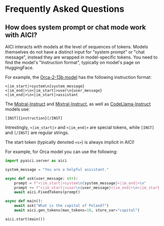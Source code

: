 # Frequently Asked Questions

## How does system prompt or chat mode work with AICI?

AICI interacts with models at the level of sequences of tokens.
Models themselves do not have a distinct input for "system prompt" or "chat message",
instead they are wrapped in model-specific tokens.
You need to find the model's "Instruction format", typically on model's page on HuggingFace.

For example, the [Orca-2-13b model](https://huggingface.co/microsoft/Orca-2-13b) has the following instruction format:
```
<|im_start|>system\n{system_message}<|im_end|>\n<|im_start|>user\n{user_message}<|im_end|>\n<|im_start|>assistant
```

The [Mistral-Instruct](https://huggingface.co/mistralai/Mistral-7B-Instruct-v0.1) and [Mixtral-Instruct](https://huggingface.co/mistralai/Mixtral-8x7B-Instruct-v0.1), as well as [CodeLlama-Instruct](https://huggingface.co/codellama/CodeLlama-7b-Instruct-hf) models use:
```
[INST]{instruction}[/INST]
```

Intrestingly, `<|im_start|>` and `<|im_end|>` are special tokens, while `[INST]` and `[/INST]` are regular strings.

The start token (typically denoted `<s>`) is always implicit in AICI!

For example, for Orca model you can use the following:

```python
import pyaici.server as aici

system_message = "You are a helpful assistant."

async def ask(user_message: str):
    prompt = f"<|im_start|>system\n{system_message}<|im_end|>\n"
    prompt += f"<|im_start|>user\n{user_message}<|im_end|>\n<|im_start|>assistant\n"
    await aici.FixedTokens(prompt)

async def main():
    await ask("What is the capital of Poland?")
    await aici.gen_tokens(max_tokens=10, store_var="capital")

aici.start(main())
```
